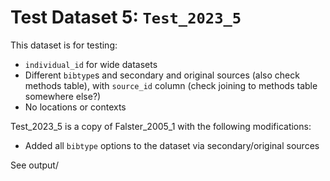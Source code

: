 
# Test Dataset 5: `Test_2023_5`

This dataset is for testing:
- `individual_id` for wide datasets
- Different `bibtype`s and secondary and original sources (also check methods table), with `source_id` column (check joining to methods table somewhere else?)
- No locations or contexts

Test_2023_5 is a copy of Falster_2005_1 with the following modifications:
- Added all `bibtype` options to the dataset via secondary/original sources

See output/